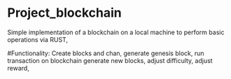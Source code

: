 # Project_blockchain
Simple implementation of a blockchain on a local machine to perform basic operations via RUST,

#Functionality:
Create blocks and chan,
generate genesis block,
run transaction on blockchain
generate new blocks,
adjust difficulty,
adjust reward,
